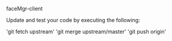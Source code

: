faceMgr-client

Update and test your code by executing the following:

'git fetch upstream'
'git merge upstream/master'
'git push origin'
